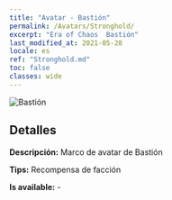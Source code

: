 ```yaml
---
title: "Avatar - Bastión"
permalink: /Avatars/Stronghold/
excerpt: "Era of Chaos  Bastión"
last_modified_at: 2021-05-28
locale: es
ref: "Stronghold.md"
toc: false
classes: wide
---
```

 ![Bastión](/images/a/avatarFrame_4.png)

## Detalles

 **Descripción:** Marco de avatar de Bastión 

 **Tips:** Recompensa de facción 

 **Is available:**  - 

